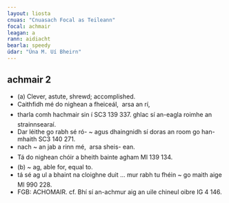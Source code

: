 ```yaml
---
layout: liosta
cnuas: "Cnuasach Focal as Teileann"
focal: achmair
leagan: a
rann: aidiacht
bearla: speedy
údar: "Úna M. Uí Bheirn"
---
```


## achmair 2

*  (a) Clever, astute, shrewd; accomplished.
* Caithfidh mé do nighean a fheiceál,  arsa an rí,
* tharla comh hachmair sin í SC3 139 337. ghlac sí an-eagla roimhe an
strainnsearaí.
* Dar léithe go rabh sé ró- ~ agus dhaingnidh sí doras an room go han-mhaith SC3 140 271.
* nach ~ an jab a rinn mé,  arsa sheis- ean.
* Tá do nighean chóir a bheith bainte agham MI 139 134.
* (b) ~ ag, able for, equal to.
* tá sé ag ul a bhaint na cloighne duit ... mur rabh tu fhéin ~ go maith
aige MI 990 228.
* FGB: ACHOMAIR. cf.  Bhí sí an-achmur aig an uile chineul oibre IG 4 146.
